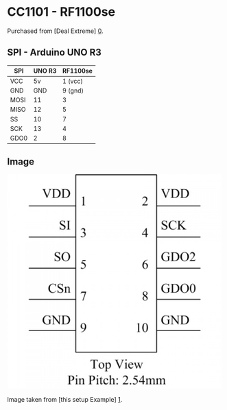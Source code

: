 CC1101 - RF1100se 
=================

Purchased from [Deal Extreme] [0].

SPI - Arduino UNO R3
--------------------

| SPI  | UNO R3 | RF1100se |
|------|--------|----------|
| VCC  | 5v     | 1 (vcc)  |
| GND  | GND    | 9 (gnd)  |
| MOSI | 11     | 3        |
| MISO | 12     | 5        |
| SS   | 10     | 7        | 
| SCK  | 13     | 4        |
| GDO0 |  2     | 8        |

Image
-----

![](cc1101_rf1100se_pins.jpg?raw=true)

Image taken from [this setup Example] [1].

[0]: http://dx.com/p/cc11011-wireless-module-1-8-3-6v-166543 "Deal Extreme"
[1]: http://wolfgangklenk.wordpress.com/2013/03/19/rf1100se-transceiver-wired-to-breadboard/ "Wolfgang Klenk"
